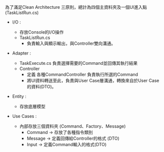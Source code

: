 為了滿足Clean Architecture 三原則，總計為四個主資料夾及一個UI進入點(TaskListRun.cs)
- I/O    :   
  - 存放Console的I/O操作
  - TaskListRun.cs
    - 負責輸入與顯示輸出，與Controller雙向溝通。

- Adapter :
  - TaskExecute.cs 負責選擇需要的Command並回傳其執行結果
  - Controller
    - 定義 各種CommandController 負責執行所選的Command
    - 將UI資料轉送至此，負責與User Case層溝通，轉換來自於User Case的資料(DTO)。  
- Entity     :  
  - 存放底層模型  
- Use Cases  :  
  - 內部存放三個資料夾 (Command、Factory、Message)  
    - Command -> 存放了各種指令類別  
    - Message -> 定義回傳給Controller的格式 (DTO)
    - Input -> 定義Command輸入的格式(DTO)
